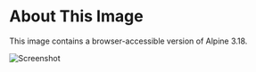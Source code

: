 # About This Image

This image contains a browser-accessible version of Alpine 3.18.

![Screenshot][Image_Screenshot]

[Image_Screenshot]: https://5856039.fs1.hubspotusercontent-na1.net/hubfs/5856039/dockerhub/image-screenshots/alpine-317-core.png "Image Screenshot"
